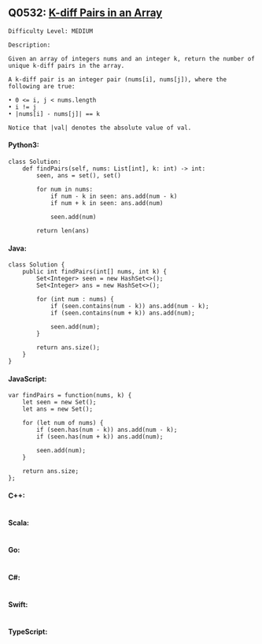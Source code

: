 ## Q0532: [K-diff Pairs in an Array](https://leetcode.com/problems/k-diff-pairs-in-an-array/)

```
Difficulty Level: MEDIUM
```

```
Description:

Given an array of integers nums and an integer k, return the number of unique k-diff pairs in the array.

A k-diff pair is an integer pair (nums[i], nums[j]), where the following are true:

• 0 <= i, j < nums.length
• i != j
• |nums[i] - nums[j]| == k

Notice that |val| denotes the absolute value of val.
```

#### Python3:

```
class Solution:
    def findPairs(self, nums: List[int], k: int) -> int:
        seen, ans = set(), set()

        for num in nums:
            if num - k in seen: ans.add(num - k)
            if num + k in seen: ans.add(num)

            seen.add(num)

        return len(ans)
```

#### Java:

```
class Solution {
    public int findPairs(int[] nums, int k) {
        Set<Integer> seen = new HashSet<>();
        Set<Integer> ans = new HashSet<>();

        for (int num : nums) {
            if (seen.contains(num - k)) ans.add(num - k);
            if (seen.contains(num + k)) ans.add(num);
            
            seen.add(num);
        }

        return ans.size();
    }
}
```

#### JavaScript:

```
var findPairs = function(nums, k) {
    let seen = new Set();
    let ans = new Set();

    for (let num of nums) {
        if (seen.has(num - k)) ans.add(num - k);
        if (seen.has(num + k)) ans.add(num);
            
        seen.add(num);
    }

    return ans.size;
};
```

#### C++:

```

```

#### Scala:

```

```

#### Go:

```

```

#### C#:

```

```

#### Swift:

```

```

#### TypeScript:

```

```